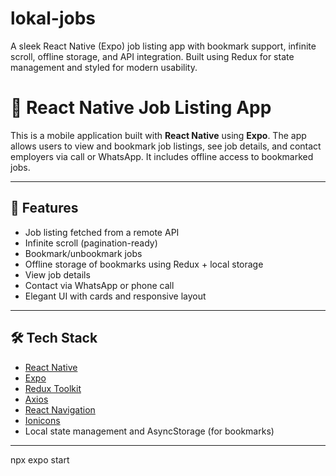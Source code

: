 # lokal-jobs
A sleek React Native (Expo) job listing app with bookmark support, infinite scroll, offline storage, and API integration. Built using Redux for state management and styled for modern usability.
# 📱 React Native Job Listing App

This is a mobile application built with **React Native** using **Expo**. The app allows users to view and bookmark job listings, see job details, and contact employers via call or WhatsApp. It includes offline access to bookmarked jobs.

---

## 🚀 Features

- Job listing fetched from a remote API
- Infinite scroll (pagination-ready)
- Bookmark/unbookmark jobs
- Offline storage of bookmarks using Redux + local storage
- View job details
- Contact via WhatsApp or phone call
- Elegant UI with cards and responsive layout

---

## 🛠️ Tech Stack

- [React Native](https://reactnative.dev/)
- [Expo](https://expo.dev/)
- [Redux Toolkit](https://redux-toolkit.js.org/)
- [Axios](https://axios-http.com/)
- [React Navigation](https://reactnavigation.org/)
- [Ionicons](https://icons.expo.fyi/)
- Local state management and AsyncStorage (for bookmarks)

---
npx expo start
